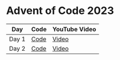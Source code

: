 # Advent of Code 2023

| Day | Code | YouTube Video |
|----|-----|------|
| Day 1| [Code](https://github.com/Mukilan-Krishnakumar/AoC2023/tree/main/Day_1)| [Video](https://youtu.be/f_-eunwtcW8)|
| Day 2| [Code](https://github.com/Mukilan-Krishnakumar/AoC2023/tree/main/Day_2) | [Video](https://youtu.be/vLhhC-jIE-Y)|

